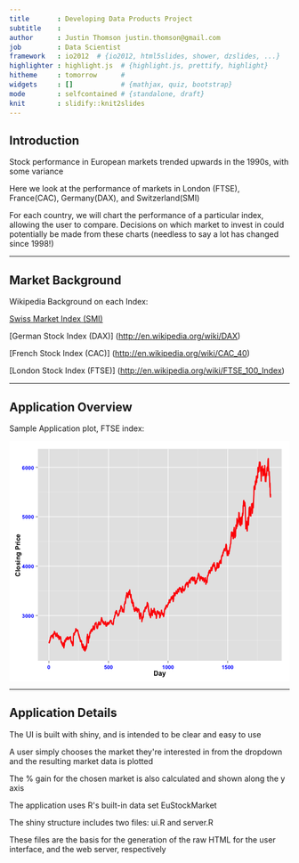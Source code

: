 ```yaml
---
title       : Developing Data Products Project
subtitle    : 
author      : Justin Thomson justin.thomson@gmail.com
job         : Data Scientist
framework   : io2012  # {io2012, html5slides, shower, dzslides, ...}
highlighter : highlight.js  # {highlight.js, prettify, highlight}
hitheme     : tomorrow      # 
widgets     : []            # {mathjax, quiz, bootstrap}
mode        : selfcontained # {standalone, draft}
knit        : slidify::knit2slides
---
```


## Introduction

Stock performance in European markets trended upwards in the 1990s, with some variance  

Here we look at the performance of markets in London (FTSE), France(CAC), Germany(DAX), and Switzerland(SMI)

For each country, we will chart the performance of a particular index, allowing the user to compare.  Decisions on which market to invest in could potentially be made from these charts (needless to say a lot has changed since 1998!)

--- 

## Market Background

Wikipedia Background on each Index:

[Swiss Market Index (SMI)](http://en.wikipedia.org/wiki/Swiss_Market_Index)

[German Stock Index (DAX)] (http://en.wikipedia.org/wiki/DAX)

[French Stock Index (CAC)] (http://en.wikipedia.org/wiki/CAC_40)

[London Stock Index (FTSE)] (http://en.wikipedia.org/wiki/FTSE_100_Index)

---

## Application Overview

Sample Application plot, FTSE index:

<img src="assets/fig/simple-plot-1.png" title="plot of chunk simple-plot" alt="plot of chunk simple-plot" style="display: block; margin: auto;" />

---

## Application Details

The UI is built with shiny, and is intended to be clear and easy to use

A user simply chooses the market they're interested in from the dropdown and the resulting market data is plotted

The % gain for the chosen market is also calculated and shown along the y axis

The application uses R's built-in data set EuStockMarket

The shiny structure includes two files: ui.R and server.R 

These files are the basis for the generation of the raw HTML for the user interface, and the web server, respectively
